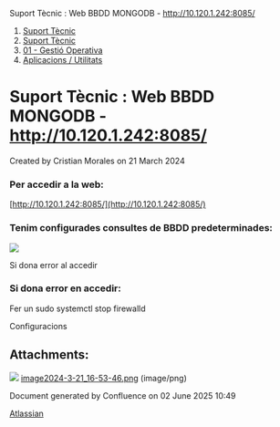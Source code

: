 Suport Tècnic : Web BBDD MONGODB - http://10.120.1.242:8085/  

1.  [Suport Tècnic](index.md)
2.  [Suport Tècnic](13893782.md)
3.  [01 - Gestió Operativa](26313391.md)
4.  [Aplicacions / Utilitats](41517088.md)

Suport Tècnic : Web BBDD MONGODB - http://10.120.1.242:8085/
============================================================

Created by Cristian Morales on 21 March 2024

### Per accedir a la web:

[http://10.120.1.242:8085/](http://10.120.1.242:8085/)

### Tenim configurades consultes de BBDD predeterminades:

![](attachments/100009874/100009875.png)

Si dona error al accedir

### Si dona error en accedir:

Fer un sudo systemctl stop firewalld

  

  

Configuracions

  

  

Attachments:
------------

![](images/icons/bullet_blue.gif) [image2024-3-21\_16-53-46.png](attachments/100009874/100009875.png) (image/png)  

Document generated by Confluence on 02 June 2025 10:49

[Atlassian](http://www.atlassian.com/)
